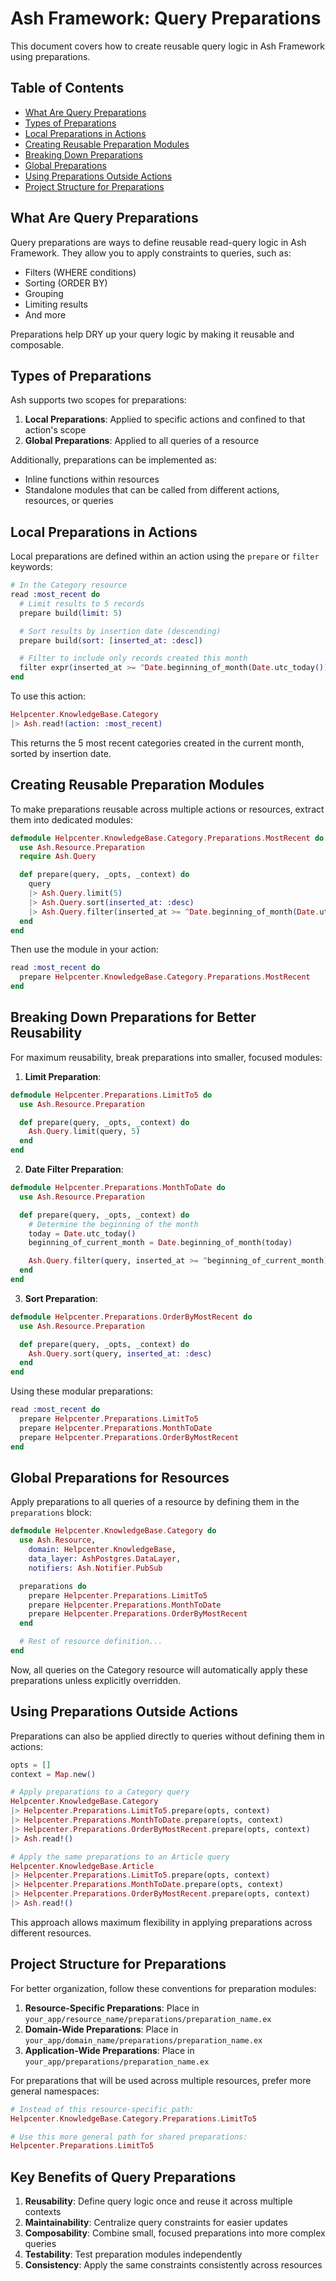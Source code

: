 # Ash Framework: Query Preparations

This document covers how to create reusable query logic in Ash Framework using preparations.

## Table of Contents

- [What Are Query Preparations](#what-are-query-preparations)
- [Types of Preparations](#types-of-preparations)
- [Local Preparations in Actions](#local-preparations-in-actions)
- [Creating Reusable Preparation Modules](#creating-reusable-preparation-modules)
- [Breaking Down Preparations](#breaking-down-preparations-for-better-reusability)
- [Global Preparations](#global-preparations-for-resources)
- [Using Preparations Outside Actions](#using-preparations-outside-actions)
- [Project Structure for Preparations](#project-structure-for-preparations)

## What Are Query Preparations

Query preparations are ways to define reusable read-query logic in Ash Framework. They allow you to apply constraints to queries, such as:

- Filters (WHERE conditions)
- Sorting (ORDER BY)
- Grouping
- Limiting results
- And more

Preparations help DRY up your query logic by making it reusable and composable.

## Types of Preparations

Ash supports two scopes for preparations:

1. **Local Preparations**: Applied to specific actions and confined to that action's scope
2. **Global Preparations**: Applied to all queries of a resource

Additionally, preparations can be implemented as:
- Inline functions within resources
- Standalone modules that can be called from different actions, resources, or queries

## Local Preparations in Actions

Local preparations are defined within an action using the `prepare` or `filter` keywords:

```elixir
# In the Category resource
read :most_recent do
  # Limit results to 5 records
  prepare build(limit: 5)

  # Sort results by insertion date (descending)
  prepare build(sort: [inserted_at: :desc])

  # Filter to include only records created this month
  filter expr(inserted_at >= ^Date.beginning_of_month(Date.utc_today()))
end
```

To use this action:

```elixir
Helpcenter.KnowledgeBase.Category
|> Ash.read!(action: :most_recent)
```

This returns the 5 most recent categories created in the current month, sorted by insertion date.

## Creating Reusable Preparation Modules

To make preparations reusable across multiple actions or resources, extract them into dedicated modules:

```elixir
defmodule Helpcenter.KnowledgeBase.Category.Preparations.MostRecent do
  use Ash.Resource.Preparation
  require Ash.Query

  def prepare(query, _opts, _context) do
    query
    |> Ash.Query.limit(5)
    |> Ash.Query.sort(inserted_at: :desc)
    |> Ash.Query.filter(inserted_at >= ^Date.beginning_of_month(Date.utc_today()))
  end
end
```

Then use the module in your action:

```elixir
read :most_recent do
  prepare Helpcenter.KnowledgeBase.Category.Preparations.MostRecent
end
```

## Breaking Down Preparations for Better Reusability

For maximum reusability, break preparations into smaller, focused modules:

1. **Limit Preparation**:

```elixir
defmodule Helpcenter.Preparations.LimitTo5 do
  use Ash.Resource.Preparation

  def prepare(query, _opts, _context) do
    Ash.Query.limit(query, 5)
  end
end
```

2. **Date Filter Preparation**:

```elixir
defmodule Helpcenter.Preparations.MonthToDate do
  use Ash.Resource.Preparation

  def prepare(query, _opts, _context) do
    # Determine the beginning of the month
    today = Date.utc_today()
    beginning_of_current_month = Date.beginning_of_month(today)

    Ash.Query.filter(query, inserted_at >= ^beginning_of_current_month)
  end
end
```

3. **Sort Preparation**:

```elixir
defmodule Helpcenter.Preparations.OrderByMostRecent do
  use Ash.Resource.Preparation

  def prepare(query, _opts, _context) do
    Ash.Query.sort(query, inserted_at: :desc)
  end
end
```

Using these modular preparations:

```elixir
read :most_recent do
  prepare Helpcenter.Preparations.LimitTo5
  prepare Helpcenter.Preparations.MonthToDate
  prepare Helpcenter.Preparations.OrderByMostRecent
end
```

## Global Preparations for Resources

Apply preparations to all queries of a resource by defining them in the `preparations` block:

```elixir
defmodule Helpcenter.KnowledgeBase.Category do
  use Ash.Resource,
    domain: Helpcenter.KnowledgeBase,
    data_layer: AshPostgres.DataLayer,
    notifiers: Ash.Notifier.PubSub

  preparations do
    prepare Helpcenter.Preparations.LimitTo5
    prepare Helpcenter.Preparations.MonthToDate
    prepare Helpcenter.Preparations.OrderByMostRecent
  end

  # Rest of resource definition...
end
```

Now, all queries on the Category resource will automatically apply these preparations unless explicitly overridden.

## Using Preparations Outside Actions

Preparations can also be applied directly to queries without defining them in actions:

```elixir
opts = []
context = Map.new()

# Apply preparations to a Category query
Helpcenter.KnowledgeBase.Category
|> Helpcenter.Preparations.LimitTo5.prepare(opts, context)
|> Helpcenter.Preparations.MonthToDate.prepare(opts, context)
|> Helpcenter.Preparations.OrderByMostRecent.prepare(opts, context)
|> Ash.read!()

# Apply the same preparations to an Article query
Helpcenter.KnowledgeBase.Article
|> Helpcenter.Preparations.LimitTo5.prepare(opts, context)
|> Helpcenter.Preparations.MonthToDate.prepare(opts, context)
|> Helpcenter.Preparations.OrderByMostRecent.prepare(opts, context)
|> Ash.read!()
```

This approach allows maximum flexibility in applying preparations across different resources.

## Project Structure for Preparations

For better organization, follow these conventions for preparation modules:

1. **Resource-Specific Preparations**: Place in `your_app/resource_name/preparations/preparation_name.ex`
2. **Domain-Wide Preparations**: Place in `your_app/domain_name/preparations/preparation_name.ex`
3. **Application-Wide Preparations**: Place in `your_app/preparations/preparation_name.ex`

For preparations that will be used across multiple resources, prefer more general namespaces:

```elixir
# Instead of this resource-specific path:
Helpcenter.KnowledgeBase.Category.Preparations.LimitTo5

# Use this more general path for shared preparations:
Helpcenter.Preparations.LimitTo5
```

## Key Benefits of Query Preparations

1. **Reusability**: Define query logic once and reuse it across multiple contexts
2. **Maintainability**: Centralize query constraints for easier updates
3. **Composability**: Combine small, focused preparations into more complex queries
4. **Testability**: Test preparation modules independently
5. **Consistency**: Apply the same constraints consistently across resources